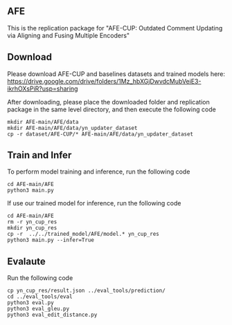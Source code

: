 ## AFE

This is the replication package for "AFE-CUP: Outdated Comment Updating via Aligning and Fusing Multiple Encoders"

## Download

Please download AFE-CUP and baselines datasets and trained models here: https://drive.google.com/drive/folders/1Mz_hbXGjDwvdcMubVeiE3-ikrhOXsPiR?usp=sharing


After downloading, please place the downloaded folder and replication package in the same level directory, and then execute the following code

```
mkdir AFE-main/AFE/data
mkdir AFE-main/AFE/data/yn_updater_dataset
cp -r dataset/AFE-CUP/* AFE-main/AFE/data/yn_updater_dataset
```

## Train and Infer

To perform model training and inference, run the following code

```
cd AFE-main/AFE
python3 main.py
```

If use our trained model for inference, run the following code

```
cd AFE-main/AFE
rm -r yn_cup_res
mkdir yn_cup_res
cp -r  ../../trained_model/AFE/model.* yn_cup_res
python3 main.py --infer=True
```

## Evalaute

Run the following code

```
cp yn_cup_res/result.json ../eval_tools/prediction/
cd ../eval_tools/eval
python3 eval.py
python3 eval_gleu.py
python3 eval_edit_distance.py
```

